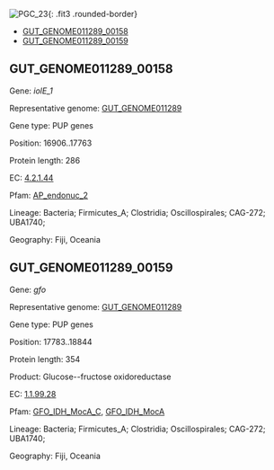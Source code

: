 ![PGC_23](../static/images/Clusters_figure/PGC_23.jpg){: .fit3 .rounded-border}

<ul id="myTab" class="nav nav-tabs">
  <li class="active">
        <a href="#tab1" data-toggle="tab">GUT_GENOME011289_00158</a>
  </li>
<li><a href="#tab2" data-toggle="tab">GUT_GENOME011289_00159</a></li>
</ul>

<div id="myTabContent" class="tab-content">
  <div class="tab-pane fade in active" id="tab1">

<h2 id="GUT_GENOME011289_00158">GUT_GENOME011289_00158</h2>
<p>Gene: <em>iolE_1</em>
<p>Representative genome: <a href="https://www.ebi.ac.uk/metagenomics/genomes/MGYG-HGUT-03450">GUT_GENOME011289</a></p>
<p>Gene type: PUP genes</p>
<p>Position: 16906..17763</p>
<p>Protein length: 286</p>
<p>EC: <a href="https://www.brenda-enzymes.org/enzyme.php?ecno=4.2.1.44">4.2.1.44</a></p>
<p>Pfam: <a href="http://pfam.xfam.org/family/AP_endonuc_2">AP_endonuc_2</a></p>

<p>Lineage: Bacteria; Firmicutes_A; Clostridia; Oscillospirales; CAG-272; UBA1740; </p>
<p>Geography: Fiji, Oceania</p>
  </div>

  <div class="tab-pane fade" id="tab2">

<h2 id="GUT_GENOME011289_00159">GUT_GENOME011289_00159</h2>
<p>Gene: <em>gfo</em></p>
<p>Representative genome: <a href="https://www.ebi.ac.uk/metagenomics/genomes/MGYG-HGUT-03450">GUT_GENOME011289</a></p>
<p>Gene type: PUP genes</p>
<p>Position: 17783..18844</p>
<p>Protein length: 354</p>
<p>Product: Glucose--fructose oxidoreductase</p>
<p>EC: <a href="https://www.brenda-enzymes.org/enzyme.php?ecno=1.1.99.28">1.1.99.28</a></p>
<p>Pfam: <a href="http://pfam.xfam.org/family/GFO_IDH_MocA_C">GFO_IDH_MocA_C</a>, <a href="http://pfam.xfam.org/family/GFO_IDH_MocA">GFO_IDH_MocA</a></p>
<p>Lineage: Bacteria; Firmicutes_A; Clostridia; Oscillospirales; CAG-272; UBA1740; </p>
<p>Geography: Fiji, Oceania</p>

  </div>
</div>
